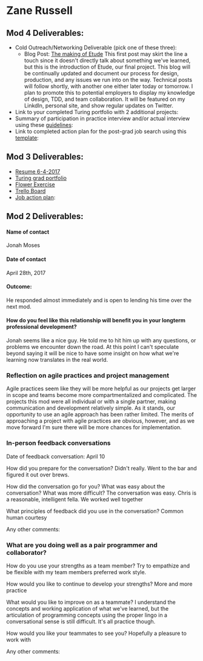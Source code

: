 # Zane Russell

## Mod 4 Deliverables:
* Cold Outreach/Networking Deliverable (pick one of these three):
    * Blog Post: [The making of Etude](https://medium.com/@zanedanielrussell/the-making-of-etude-1f42e3f1c9f3)
       This first post may skirt the line a touch since it doesn't directly talk about something we've learned, but this is the introduction of Etude, our final project.  This blog will be continually updated and document our process for design, production, and any issues we run into on the way. Technical posts will follow shortly, with another one either later today or tomorrow. I plan to promote this to potential employers to display my knowledge of design, TDD, and team collaboration.  It will be featured on my LinkdIn, personal site, and show regular updates on Twitter.
* Link to your completed Turing portfolio with 2 additional projects: 
* Summary of participation in practice interview and/or actual interview using these [guidelines](https://github.com/turingschool/career-development-curriculum/blob/master/module_four/interview_practice_reflection_guidelines.md):
* Link to completed action plan for the post-grad job search using this [template](https://github.com/turingschool/career-development-curriculum/blob/master/module_four/post_grad_plan.md): 

## Mod 3 Deliverables:

* [Resume 6-4-2017](https://drive.google.com/file/d/0B0ka6yTErbseWklwS2JhSGlkb1U/view?usp=sharing)
* [Turing grad portfolio](https://www.turing.io/alumni/zane-russell)
* [Flower Exercise](https://docs.google.com/document/d/1lZ1UfH__F4Mrx3KrqSJyoRMu_r-nrU8lc_2gB7unPEk/edit?usp=sharing)
* [Trello Board](https://trello.com/b/1wQ3ayqw/job-tracking)
* [Job action plan](https://gist.github.com/zanedr/8db4540109b85e8bce34dee81c03d1a5):

## Mod 2 Deliverables:
#### Name of contact
  Jonah Moses

#### Date of contact
  April 28th, 2017

#### Outcome:
  He responded almost immediately and is open to lending his time over the next mod. 

#### How do you feel like this relationship will benefit you in your longterm professional development?
  Jonah seems like a nice guy. He told me to hit him up with any questions, or problems we encounter down the road. At this point I can't speculate beyond saying it will be nice to have some insight on how what we're learning now translates in the real world.
  
### Reflection on agile practices and project management

Agile practices seem like they will be more helpful as our projects get larger in scope and teams become more compartmentalized and complicated. The projects this mod were all individual or with a single partner, making communication and development relatively simple. As it stands, our opportunity to use an agile approach has been rather limited. The merits of approaching a project with agile practices are obvious, however, and as we move forward I'm sure there will be more chances for implementation.

### In-person feedback conversations

Date of feedback conversation:
  April 10

How did you prepare for the conversation?
  Didn't really. Went to the bar and figured it out over brews.

How did the conversation go for you? What was easy about the conversation? What was more difficult?
  The conversation was easy. Chris is a reasonable, intelligent fella. We worked well together

What principles of feedback did you use in the conversation?
  Common human courtesy

Any other comments:

### What are you doing well as a pair programmer and collaborator?

How do you use your strengths as a team member?
  Try to empathize and be flexible with my team members preferred work style.

How would you like to continue to develop your strengths?
  More and more practice

What would you like to improve on as a teammate?
  I understand the concepts and working application of what we've learned, but the articulation of programming concepts using the proper lingo in a conversational sense is still difficult. It's all practice though.

How would you like your teammates to see you?
  Hopefully a pleasure to work with

Any other comments:
